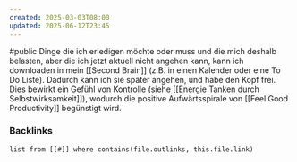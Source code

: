 ```yaml
---
created: 2025-03-03T08:00
updated: 2025-06-12T23:45
---
```

#public
Dinge die ich erledigen möchte oder muss und die mich deshalb belasten, aber die ich jetzt aktuell nicht angehen kann, kann ich downloaden in mein [[Second Brain]] (z.B. in einen Kalender oder eine To Do Liste). Dadurch kann ich sie später angehen, und habe den Kopf frei.
Dies bewirkt ein Gefühl von Kontrolle (siehe [[Energie Tanken durch Selbstwirksamkeit]]), wodurch die positive Aufwärtsspirale von [[Feel Good Productivity]] begünstigt wird.


### Backlinks
```dataview 
list from [[#]] where contains(file.outlinks, this.file.link)
```

